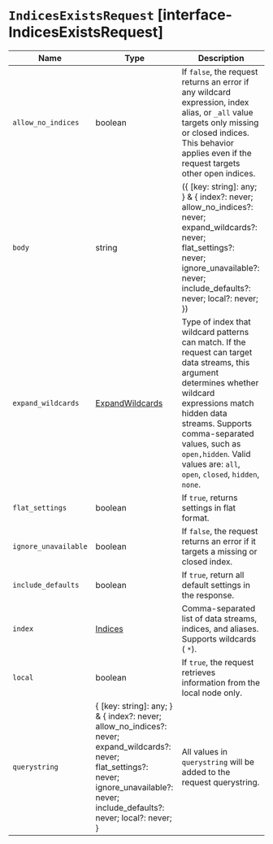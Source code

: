 # `IndicesExistsRequest` [interface-IndicesExistsRequest]

| Name | Type | Description |
| - | - | - |
| `allow_no_indices` | boolean | If `false`, the request returns an error if any wildcard expression, index alias, or `_all` value targets only missing or closed indices. This behavior applies even if the request targets other open indices. |
| `body` | string | ({ [key: string]: any; } & { index?: never; allow_no_indices?: never; expand_wildcards?: never; flat_settings?: never; ignore_unavailable?: never; include_defaults?: never; local?: never; }) | All values in `body` will be added to the request body. |
| `expand_wildcards` | [ExpandWildcards](./ExpandWildcards.md) | Type of index that wildcard patterns can match. If the request can target data streams, this argument determines whether wildcard expressions match hidden data streams. Supports comma-separated values, such as `open,hidden`. Valid values are: `all`, `open`, `closed`, `hidden`, `none`. |
| `flat_settings` | boolean | If `true`, returns settings in flat format. |
| `ignore_unavailable` | boolean | If `false`, the request returns an error if it targets a missing or closed index. |
| `include_defaults` | boolean | If `true`, return all default settings in the response. |
| `index` | [Indices](./Indices.md) | Comma-separated list of data streams, indices, and aliases. Supports wildcards ( `*`). |
| `local` | boolean | If `true`, the request retrieves information from the local node only. |
| `querystring` | { [key: string]: any; } & { index?: never; allow_no_indices?: never; expand_wildcards?: never; flat_settings?: never; ignore_unavailable?: never; include_defaults?: never; local?: never; } | All values in `querystring` will be added to the request querystring. |
